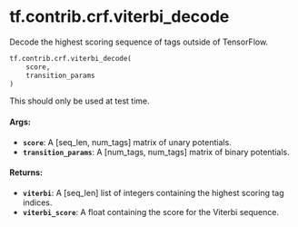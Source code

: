 <div itemscope itemtype="http://developers.google.com/ReferenceObject">
<meta itemprop="name" content="tf.contrib.crf.viterbi_decode" />
<meta itemprop="path" content="Stable" />
</div>

# tf.contrib.crf.viterbi_decode

Decode the highest scoring sequence of tags outside of TensorFlow.

``` python
tf.contrib.crf.viterbi_decode(
    score,
    transition_params
)
```

<!-- Placeholder for "Used in" -->

This should only be used at test time.

#### Args:


* <b>`score`</b>: A [seq_len, num_tags] matrix of unary potentials.
* <b>`transition_params`</b>: A [num_tags, num_tags] matrix of binary potentials.


#### Returns:


* <b>`viterbi`</b>: A [seq_len] list of integers containing the highest scoring tag
    indices.
* <b>`viterbi_score`</b>: A float containing the score for the Viterbi sequence.